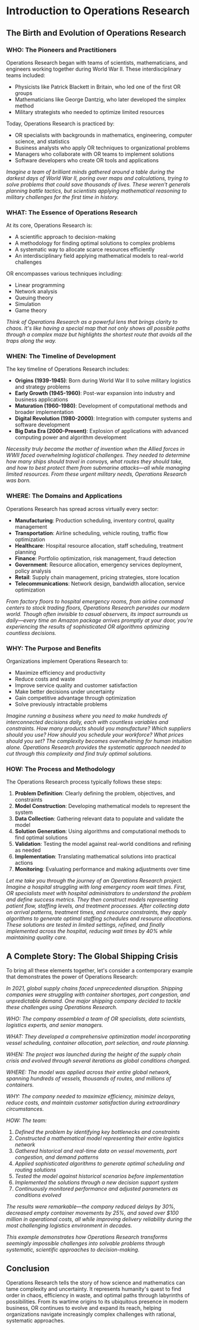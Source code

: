 # Introduction to Operations Research

## The Birth and Evolution of Operations Research

### WHO: The Pioneers and Practitioners

Operations Research began with teams of scientists, mathematicians, and engineers working together during World War II. These interdisciplinary teams included:

- Physicists like Patrick Blackett in Britain, who led one of the first OR groups
- Mathematicians like George Dantzig, who later developed the simplex method
- Military strategists who needed to optimize limited resources

Today, Operations Research is practiced by:
- OR specialists with backgrounds in mathematics, engineering, computer science, and statistics
- Business analysts who apply OR techniques to organizational problems
- Managers who collaborate with OR teams to implement solutions
- Software developers who create OR tools and applications

*Imagine a team of brilliant minds gathered around a table during the darkest days of World War II, poring over maps and calculations, trying to solve problems that could save thousands of lives. These weren't generals planning battle tactics, but scientists applying mathematical reasoning to military challenges for the first time in history.*

### WHAT: The Essence of Operations Research

At its core, Operations Research is:
- A scientific approach to decision-making
- A methodology for finding optimal solutions to complex problems
- A systematic way to allocate scarce resources efficiently
- An interdisciplinary field applying mathematical models to real-world challenges

OR encompasses various techniques including:
- Linear programming
- Network analysis
- Queuing theory
- Simulation
- Game theory

*Think of Operations Research as a powerful lens that brings clarity to chaos. It's like having a special map that not only shows all possible paths through a complex maze but highlights the shortest route that avoids all the traps along the way.*

### WHEN: The Timeline of Development

The key timeline of Operations Research includes:
- **Origins (1939-1945)**: Born during World War II to solve military logistics and strategy problems
- **Early Growth (1945-1960)**: Post-war expansion into industry and business applications
- **Maturation (1960-1980)**: Development of computational methods and broader implementation
- **Digital Revolution (1980-2000)**: Integration with computer systems and software development
- **Big Data Era (2000-Present)**: Explosion of applications with advanced computing power and algorithm development

*Necessity truly became the mother of invention when the Allied forces in WWII faced overwhelming logistical challenges. They needed to determine how many ships should travel in convoys, what routes they should take, and how to best protect them from submarine attacks—all while managing limited resources. From these urgent military needs, Operations Research was born.*

### WHERE: The Domains and Applications

Operations Research has spread across virtually every sector:
- **Manufacturing**: Production scheduling, inventory control, quality management
- **Transportation**: Airline scheduling, vehicle routing, traffic flow optimization
- **Healthcare**: Hospital resource allocation, staff scheduling, treatment planning
- **Finance**: Portfolio optimization, risk management, fraud detection
- **Government**: Resource allocation, emergency services deployment, policy analysis
- **Retail**: Supply chain management, pricing strategies, store location
- **Telecommunications**: Network design, bandwidth allocation, service optimization

*From factory floors to hospital emergency rooms, from airline command centers to stock trading floors, Operations Research pervades our modern world. Though often invisible to casual observers, its impact surrounds us daily—every time an Amazon package arrives promptly at your door, you're experiencing the results of sophisticated OR algorithms optimizing countless decisions.*

### WHY: The Purpose and Benefits

Organizations implement Operations Research to:
- Maximize efficiency and productivity
- Reduce costs and waste
- Improve service quality and customer satisfaction
- Make better decisions under uncertainty
- Gain competitive advantage through optimization
- Solve previously intractable problems

*Imagine running a business where you need to make hundreds of interconnected decisions daily, each with countless variables and constraints. How many products should you manufacture? Which suppliers should you use? How should you schedule your workforce? What prices should you set? The complexity becomes overwhelming for human intuition alone. Operations Research provides the systematic approach needed to cut through this complexity and find truly optimal solutions.*

### HOW: The Process and Methodology

The Operations Research process typically follows these steps:
1. **Problem Definition**: Clearly defining the problem, objectives, and constraints
2. **Model Construction**: Developing mathematical models to represent the system
3. **Data Collection**: Gathering relevant data to populate and validate the model
4. **Solution Generation**: Using algorithms and computational methods to find optimal solutions
5. **Validation**: Testing the model against real-world conditions and refining as needed
6. **Implementation**: Translating mathematical solutions into practical actions
7. **Monitoring**: Evaluating performance and making adjustments over time

*Let me take you through the journey of an Operations Research project. Imagine a hospital struggling with long emergency room wait times. First, OR specialists meet with hospital administrators to understand the problem and define success metrics. They then construct models representing patient flow, staffing levels, and treatment processes. After collecting data on arrival patterns, treatment times, and resource constraints, they apply algorithms to generate optimal staffing schedules and resource allocations. These solutions are tested in limited settings, refined, and finally implemented across the hospital, reducing wait times by 40% while maintaining quality care.*

## A Complete Story: The Global Shipping Crisis

To bring all these elements together, let's consider a contemporary example that demonstrates the power of Operations Research:

*In 2021, global supply chains faced unprecedented disruption. Shipping companies were struggling with container shortages, port congestion, and unpredictable demand. One major shipping company decided to tackle these challenges using Operations Research.*

*WHO: The company assembled a team of OR specialists, data scientists, logistics experts, and senior managers.*

*WHAT: They developed a comprehensive optimization model incorporating vessel scheduling, container allocation, port selection, and route planning.*

*WHEN: The project was launched during the height of the supply chain crisis and evolved through several iterations as global conditions changed.*

*WHERE: The model was applied across their entire global network, spanning hundreds of vessels, thousands of routes, and millions of containers.*

*WHY: The company needed to maximize efficiency, minimize delays, reduce costs, and maintain customer satisfaction during extraordinary circumstances.*

*HOW: The team:*
1. *Defined the problem by identifying key bottlenecks and constraints*
2. *Constructed a mathematical model representing their entire logistics network*
3. *Gathered historical and real-time data on vessel movements, port congestion, and demand patterns*
4. *Applied sophisticated algorithms to generate optimal scheduling and routing solutions*
5. *Tested the model against historical scenarios before implementation*
6. *Implemented the solutions through a new decision support system*
7. *Continuously monitored performance and adjusted parameters as conditions evolved*

*The results were remarkable—the company reduced delays by 30%, decreased empty container movements by 25%, and saved over $100 million in operational costs, all while improving delivery reliability during the most challenging logistics environment in decades.*

*This example demonstrates how Operations Research transforms seemingly impossible challenges into solvable problems through systematic, scientific approaches to decision-making.*

## Conclusion

Operations Research tells the story of how science and mathematics can tame complexity and uncertainty. It represents humanity's quest to find order in chaos, efficiency in waste, and optimal paths through labyrinths of possibilities. From its wartime origins to its ubiquitous presence in modern business, OR continues to evolve and expand its reach, helping organizations navigate increasingly complex challenges with rational, systematic approaches.
